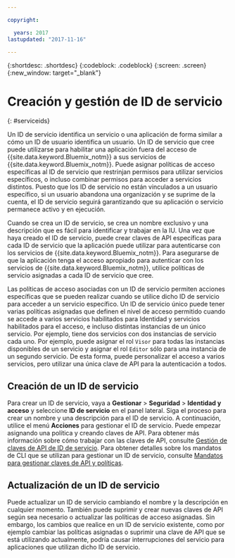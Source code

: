 ```yaml
---

copyright:

  years: 2017
lastupdated: "2017-11-16"

---
```


{:shortdesc: .shortdesc}
{:codeblock: .codeblock}
{:screen: .screen}
{:new_window: target="_blank"}

# Creación y gestión de ID de servicio
{: #serviceids}

Un ID de servicio identifica un servicio o una aplicación de forma similar a cómo un ID de usuario identifica un usuario. Un ID de servicio que cree puede utilizarse para habilitar una aplicación fuera del acceso de {{site.data.keyword.Bluemix_notm}} a sus servicios de {{site.data.keyword.Bluemix_notm}}. Puede asignar políticas de acceso específicas al ID de servicio que restrinjan permisos para utilizar servicios específicos, o incluso combinar permisos para acceder a servicios distintos. Puesto que los ID de servicio no están vinculados a un usuario específico, si un usuario abandona una organización y se suprime de la cuenta, el ID de servicio seguirá garantizando que su aplicación o servicio permanece activo y en ejecución.

Cuando se crea un ID de servicio, se crea un nombre exclusivo y una descripción que es fácil para identificar y trabajar en la IU. Una vez que haya creado el ID de servicio, puede crear claves de API específicas para cada ID de servicio que la aplicación puede utilizar para autenticarse con los servicios de {{site.data.keyword.Bluemix_notm}}. Para asegurarse de que la aplicación tenga el acceso apropiado para autenticar con los servicios de {{site.data.keyword.Bluemix_notm}}, utilice políticas de servicio asignadas a cada ID de servicio que cree. 

Las políticas de acceso asociadas con un ID de servicio permiten acciones específicas que se pueden realizar cuando se utilice dicho ID de servicio para acceder a un servicio específico. Un ID de servicio único puede tener varias políticas asignadas que definen el nivel de acceso permitido cuando se accede a varios servicios habilitados para Identidad y servicios habilitados para el acceso, e incluso distintas instancias de un único servicio. Por ejemplo, tiene dos servicios con dos instancias de servicio cada uno. Por ejemplo, puede asignar el rol `Visor` para todas las instancias disponibles de un servicio y asignar el rol `Editor` sólo para una instancia de un segundo servicio. De esta forma, puede personalizar el acceso a varios servicios, pero utilizar una única clave de API para la autenticación a todos.


## Creación de un ID de servicio

Para crear un ID de servicio, vaya a **Gestionar** &gt; **Seguridad** &gt; **Identidad y acceso** y seleccione **ID de servicio** en el panel lateral. Siga el proceso para crear un nombre y una descripción para el ID de servicio. A continuación, utilice el menú **Acciones** para gestionar el ID de servicio. Puede empezar asignando una política y creando claves de API. Para obtener más información sobre cómo trabajar con las claves de API, consulte [Gestión de claves de API de ID de servicio](/docs/iam/serviceid_keys.html#serviceidapikeys). Para obtener detalles sobre los mandatos de CLI que se utilizan para gestionar un ID de servicio, consulte [Mandatos para gestionar claves de API y políticas](/docs/cli/reference/bluemix_cli/bx_cli.html#bx_commands_iam). 

## Actualización de un ID de servicio

Puede actualizar un ID de servicio cambiando el nombre y la descripción en cualquier momento. También puede suprimir y crear nuevas claves de API según sea necesario o actualizar las políticas de acceso asignadas. Sin embargo, los cambios que realice en un ID de servicio existente, como por ejemplo cambiar las políticas asignadas o suprimir una clave de API que se está utilizando actualmente, podría causar interrupciones del servicio para aplicaciones que utilizan dicho ID de servicio.


